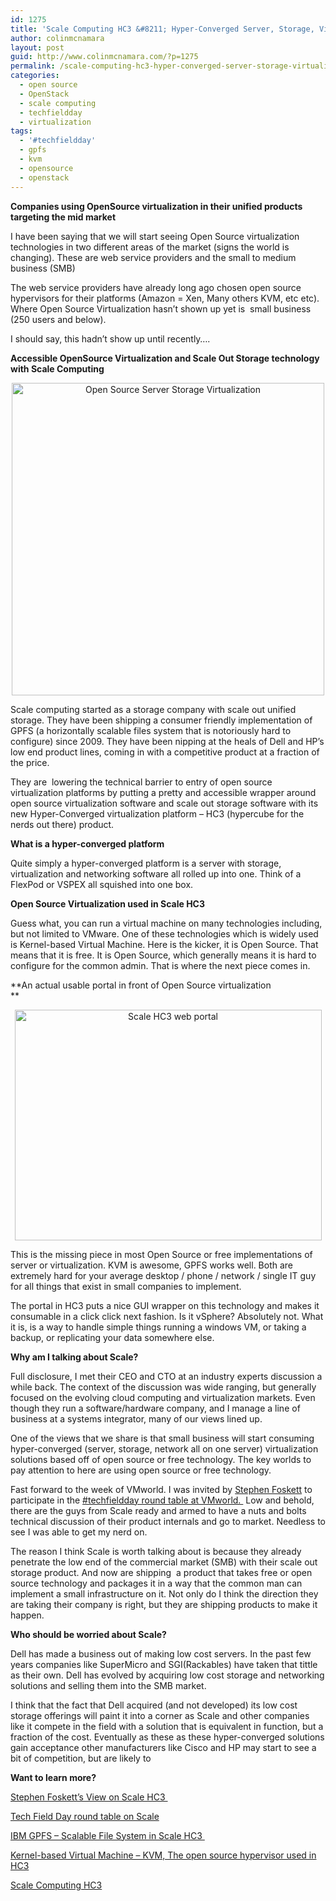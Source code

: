 ```yaml
---
id: 1275
title: 'Scale Computing HC3 &#8211; Hyper-Converged Server, Storage, Virtualization'
author: colinmcnamara
layout: post
guid: http://www.colinmcnamara.com/?p=1275
permalink: /scale-computing-hc3-hyper-converged-server-storage-virtualization/
categories:
  - open source
  - OpenStack
  - scale computing
  - techfieldday
  - virtualization
tags:
  - '#techfieldday'
  - gpfs
  - kvm
  - opensource
  - openstack
---
```

**Companies using OpenSource virtualization in their unified products targeting the mid market**

I have been saying that we will start seeing Open Source virtualization technologies in two different areas of the market (signs the world is changing). These are web service providers and the small to medium business (SMB)

The web service providers have already long ago chosen open source hypervisors for their platforms (Amazon = Xen, Many others KVM, etc etc). Where Open Source Virtualization hasn&#8217;t shown up yet is  small business (250 users and below).

I should say, this hadn&#8217;t show up until recently….

<div>
  <strong><strong>Accessible OpenSource Virtualization and Scale Out Storage technology with Scale Computing</strong></strong>
</div>

<p style="text-align: center;">
  <a href="http://www.colinmcnamara.com/wp-content/uploads/2012/09/scale-hc3.jpg"><img class="aligncenter  wp-image-1277" title="Open Source Server Storage Virtualization" src="http://www.colinmcnamara.com/wp-content/uploads/2012/09/scale-hc3-1002x1024.jpg" alt="Open Source Server Storage Virtualization" width="500" height="500" /></a>
</p>

Scale computing started as a storage company with scale out unified storage. They have been shipping a consumer friendly implementation of GPFS (a horizontally scalable files system that is notoriously hard to configure) since 2009. They have been nipping at the heals of Dell and HP&#8217;s low end product lines, coming in with a competitive product at a fraction of the price.

They are  lowering the technical barrier to entry of open source virtualization platforms by putting a pretty and accessible wrapper around open source virtualization software and scale out storage software with its new Hyper-Converged virtualization platform &#8211; HC3 (hypercube for the nerds out there) product.

**What is a hyper-converged platform**

Quite simply a hyper-converged platform is a server with storage, virtualization and networking software all rolled up into one. Think of a FlexPod or VSPEX all squished into one box.

**Open Source Virtualization used in Scale HC3**

Guess what, you can run a virtual machine on many technologies including, but not limited to VMware. One of these technologies which is widely used is Kernel-based Virtual Machine. Here is the kicker, it is Open Source. That means that it is free. It is Open Source, which generally means it is hard to configure for the common admin. That is where the next piece comes in.

**An actual usable portal in front of Open Source virtualization  
**

<p style="text-align: center;">
  <a href="http://www.colinmcnamara.com/wp-content/uploads/2012/09/hc3_ui_lg.jpg"><img class="aligncenter  wp-image-1279" title="Scale HC3 web portal" src="http://www.colinmcnamara.com/wp-content/uploads/2012/09/hc3_ui_lg.jpg" alt="Scale HC3 web portal" width="491" height="369" /></a>
</p>

This is the missing piece in most Open Source or free implementations of server or virtualization. KVM is awesome, GPFS works well. Both are extremely hard for your average desktop / phone / network / single IT guy for all things that exist in small companies to implement.

The portal in HC3 puts a nice GUI wrapper on this technology and makes it consumable in a click click next fashion. Is it vSphere? Absolutely not. What it is, is a way to handle simple things running a windows VM, or taking a backup, or replicating your data somewhere else.

**Why am I talking about Scale?**

Full disclosure, I met their CEO and CTO at an industry experts discussion a while back. The context of the discussion was wide ranging, but generally focused on the evolving cloud computing and virtualization markets. Even though they run a software/hardware company, and I manage a line of business at a systems integrator, many of our views lined up.

One of the views that we share is that small business will start consuming hyper-converged (server, storage, network all on one server) virtualization solutions based off of open source or free technology. The key worlds to pay attention to here are using open source or free technology.

Fast forward to the week of VMworld. I was invited by [Stephen Foskett][1] to participate in the [#techfieldday round table at VMworld. ][2] Low and behold, there are the guys from Scale ready and armed to have a nuts and bolts technical discussion of their product internals and go to market. Needless to see I was able to get my nerd on.

The reason I think Scale is worth talking about is because they already penetrate the low end of the commercial market (SMB) with their scale out storage product. And now are shipping  a product that takes free or open source technology and packages it in a way that the common man can implement a small infrastructure on it. Not only do I think the direction they are taking their company is right, but they are shipping products to make it happen.

**Who should be worried about Scale?**

Dell has made a business out of making low cost servers. In the past few years companies like SuperMicro and SGI(Rackables) have taken that tittle as their own. Dell has evolved by acquiring low cost storage and networking solutions and selling them into the SMB market.

I think that the fact that Dell acquired (and not developed) its low cost storage offerings will paint it into a corner as Scale and other companies like it compete in the field with a solution that is equivalent in function, but a fraction of the cost. Eventually as these as these hyper-converged solutions gain acceptance other manufacturers like Cisco and HP may start to see a bit of competition, but are likely to

**Want to learn more?**

[Stephen Foskett&#8217;s View on Scale HC3 ][3]

[Tech Field Day round table on Scale][4]

[IBM GPFS &#8211; Scalable File System in Scale HC3 ][5]

[Kernel-based Virtual Machine &#8211; KVM, The open source hypervisor used in HC3][6]

[Scale Computing HC3][7]

 [1]: http://blog.fosketts.net/
 [2]: http://techfieldday.com/event/rvmwu12/
 [3]: http://blog.fosketts.net/2012/08/28/scale-computing-hc3-converged-infrastructure/
 [4]: http://techfieldday.com/appearance/scale-computing-roundtable-at-vmworld-us-2012/
 [5]: http://www-03.ibm.com/systems/software/gpfs/
 [6]: http://www.linux-kvm.org/page/Documents
 [7]: http://www.scalecomputing.com/